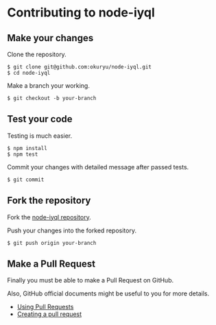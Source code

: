 # Contributing to node-iyql

## Make your changes

Clone the repository.

```
$ git clone git@github.com:okuryu/node-iyql.git
$ cd node-iyql
```

Make a branch your working.

```
$ git checkout -b your-branch
```

## Test your code

Testing is much easier.

```
$ npm install
$ npm test
```

Commit your changes with detailed message after passed tests.

```
$ git commit
```

## Fork the repository

Fork the [node-iyql repository](https://github.com/okuryu/node-iyql).

Push your changes into the forked repository.

```
$ git push origin your-branch
```

## Make a Pull Request

Finally you must be able to make a Pull Request on GitHub.

Also, GitHub official documents might be useful to you for more details.

* [Using Pull Requests](https://help.github.com/articles/using-pull-requests)
* [Creating a pull request](https://help.github.com/articles/creating-a-pull-request)

